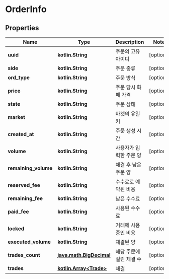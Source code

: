 
# OrderInfo

## Properties
Name | Type | Description | Notes
------------ | ------------- | ------------- | -------------
**uuid** | **kotlin.String** | 주문의 고유 아이디 |  [optional]
**side** | **kotlin.String** | 주문 종류 |  [optional]
**ord_type** | **kotlin.String** | 주문 방식 |  [optional]
**price** | **kotlin.String** | 주문 당시 화폐 가격 |  [optional]
**state** | **kotlin.String** | 주문 상태 |  [optional]
**market** | **kotlin.String** | 마켓의 유일키 |  [optional]
**created_at** | **kotlin.String** | 주문 생성 시간 |  [optional]
**volume** | **kotlin.String** | 사용자가 입력한 주문 양 |  [optional]
**remaining_volume** | **kotlin.String** | 체결 후 남은 주문 양 |  [optional]
**reserved_fee** | **kotlin.String** | 수수료로 예약된 비용 |  [optional]
**remaining_fee** | **kotlin.String** | 남은 수수료 |  [optional]
**paid_fee** | **kotlin.String** | 사용된 수수료 |  [optional]
**locked** | **kotlin.String** | 거래에 사용중인 비용 |  [optional]
**executed_volume** | **kotlin.String** | 체결된 양 |  [optional]
**trades_count** | [**java.math.BigDecimal**](java.math.BigDecimal.md) | 해당 주문에 걸린 체결 수 |  [optional]
**trades** | [**kotlin.Array&lt;Trade&gt;**](Trade.md) | 체결 |  [optional]



